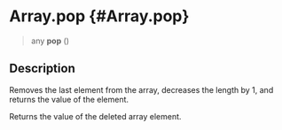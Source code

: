 Array.pop {#Array.pop}
=========

> any **pop** ()

Description
-----------

Removes the last element from the array, decreases the length by 1, and
returns the value of the element.

Returns the value of the deleted array element.
